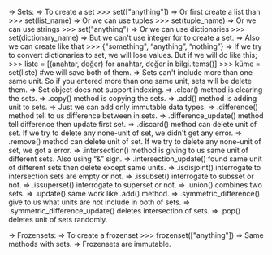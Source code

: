 → Sets:
   ⇒ To create a set >>> set(["anything"])
   ⇒ Or first create a list than >>> set(list_name)
   ⇒ Or we can use tuples >>> set(tuple_name)
   ⇒ Or we can use strings >>> set("anything")
   ⇒ Or we can use dictionaries >>> set(dictionary_name)
   ⇒ But we can't use integer for to create a set.
   ⇒ Also we can create like that >>> {"something", “anything”, “nothing”}
   ⇒ If we try to convert dictionaries to set, we will lose values.
   But if we will do like this;
    >>> liste = [(anahtar, değer) for anahtar, değer in bilgi.items()] 
    >>> küme = set(liste)       #we will save both of them.
   ⇒ Sets can't include more than one same unit. So if you entered more than one same unit, sets will be delete them.
   ⇒ Set object does not support indexing.
   ⇒ .clear() method is clearing the sets.
   ⇒ .copy() method is copying the sets.
   ⇒ .add() method is adding unit to sets.
   ⇒ Just we can add only immutable data types.
   ⇒ .difference() method tell to us difference between in sets.
   ⇒ .difference_update() method tell difference then update first set. 
   ⇒ .discard() method can delete unit of set. If we try to delete any none-unit of set, we didn't get any error.
   ⇒ .remove() method can delete unit of set. If we try to delete any none-unit of set, we got a error.
   ⇒ .intersection() method is giving to us same unit of different sets. Also using “&” sign.
   ⇒ .intersection_update() found same unit of different sets then delete except same units.
   ⇒ .isdisjoint()  interrogate to intersection sets are empty or not.
   ⇒ .issubset() interrogate to subsset or not.
   ⇒ .issuperset() interrogate to superset or not.
   ⇒ .union() combines two sets.
   ⇒ .update() same work like .add() method.
   ⇒ .symmetric_difference() give to us what units are not include in both of sets.
   ⇒ .symmetric_difference_update() deletes intersection of sets.
   ⇒ .pop() deletes unit of sets randomly.

→ Frozensets:
   ⇒ To create a frozenset >>> frozenset(["anything"])
   ⇒ Same methods with sets.
   ⇒ Frozensets are immutable.